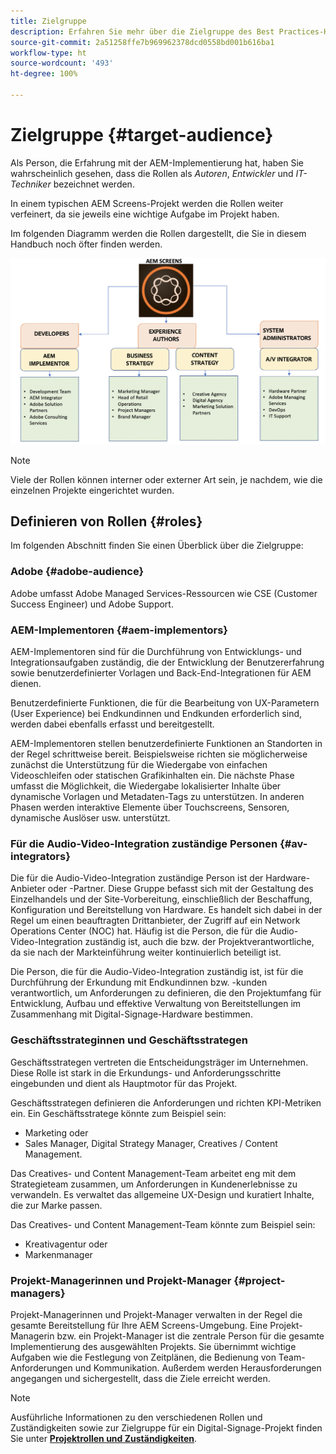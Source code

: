 ```yaml
---
title: Zielgruppe
description: Erfahren Sie mehr über die Zielgruppe des Best Practices-Handbuchs von AEM Screens.
source-git-commit: 2a51258ffe7b969962378dcd0558bd001b616ba1
workflow-type: ht
source-wordcount: '493'
ht-degree: 100%

---
```



# Zielgruppe {#target-audience}

Als Person, die Erfahrung mit der AEM-Implementierung hat, haben Sie wahrscheinlich gesehen, dass die Rollen als *Autoren*, *Entwickler* und *IT-Techniker* bezeichnet werden.

In einem typischen AEM Screens-Projekt werden die Rollen weiter verfeinert, da sie jeweils eine wichtige Aufgabe im Projekt haben.

Im folgenden Diagramm werden die Rollen dargestellt, die Sie in diesem Handbuch noch öfter finden werden.

![](/help/assets/roles-used.png)

>[!NOTE]
>Viele der Rollen können interner oder externer Art sein, je nachdem, wie die einzelnen Projekte eingerichtet wurden.

## Definieren von Rollen {#roles}

Im folgenden Abschnitt finden Sie einen Überblick über die Zielgruppe:

### Adobe {#adobe-audience}

Adobe umfasst Adobe Managed Services-Ressourcen wie CSE (Customer Success Engineer) und Adobe Support.

### AEM-Implementoren {#aem-implementors}

AEM-Implementoren sind für die Durchführung von Entwicklungs- und Integrationsaufgaben zuständig, die der Entwicklung der Benutzererfahrung sowie benutzerdefinierter Vorlagen und Back-End-Integrationen für AEM dienen.

Benutzerdefinierte Funktionen, die für die Bearbeitung von UX-Parametern (User Experience) bei Endkundinnen und Endkunden erforderlich sind, werden dabei ebenfalls erfasst und bereitgestellt.

AEM-Implementoren stellen benutzerdefinierte Funktionen an Standorten in der Regel schrittweise bereit. Beispielsweise richten sie möglicherweise zunächst die Unterstützung für die Wiedergabe von einfachen Videoschleifen oder statischen Grafikinhalten ein. Die nächste Phase umfasst die Möglichkeit, die Wiedergabe lokalisierter Inhalte über dynamische Vorlagen und Metadaten-Tags zu unterstützen. In anderen Phasen werden interaktive Elemente über Touchscreens, Sensoren, dynamische Auslöser usw. unterstützt.

### Für die Audio-Video-Integration zuständige Personen {#av-integrators}

Die für die Audio-Video-Integration zuständige Person ist der Hardware-Anbieter oder -Partner. Diese Gruppe befasst sich mit der Gestaltung des Einzelhandels und der Site-Vorbereitung, einschließlich der Beschaffung, Konfiguration und Bereitstellung von Hardware. Es handelt sich dabei in der Regel um einen beauftragten Drittanbieter, der Zugriff auf ein Network Operations Center (NOC) hat. Häufig ist die Person, die für die Audio-Video-Integration zuständig ist, auch die bzw. der Projektverantwortliche, da sie nach der Markteinführung weiter kontinuierlich beteiligt ist.

Die Person, die für die Audio-Video-Integration zuständig ist, ist für die Durchführung der Erkundung mit Endkundinnen bzw. -kunden verantwortlich, um Anforderungen zu definieren, die den Projektumfang für Entwicklung, Aufbau und effektive Verwaltung von Bereitstellungen im Zusammenhang mit Digital-Signage-Hardware bestimmen.

### Geschäftsstrateginnen und Geschäftsstrategen

Geschäftsstrategen vertreten die Entscheidungsträger im Unternehmen. Diese Rolle ist stark in die Erkundungs- und Anforderungsschritte eingebunden und dient als Hauptmotor für das Projekt.

Geschäftsstrategen definieren die Anforderungen und richten KPI-Metriken ein. Ein Geschäftsstratege könnte zum Beispiel sein:

* Marketing oder
* Sales Manager, Digital Strategy Manager, Creatives / Content Management.

Das Creatives- und Content Management-Team arbeitet eng mit dem Strategieteam zusammen, um Anforderungen in Kundenerlebnisse zu verwandeln. Es verwaltet das allgemeine UX-Design und kuratiert Inhalte, die zur Marke passen.

Das Creatives- und Content Management-Team könnte zum Beispiel sein:

* Kreativagentur oder
* Markenmanager

### Projekt-Managerinnen und Projekt-Manager {#project-managers}

Projekt-Managerinnen und Projekt-Manager verwalten in der Regel die gesamte Bereitstellung für Ihre AEM Screens-Umgebung. Eine Projekt-Managerin bzw. ein Projekt-Manager ist die zentrale Person für die gesamte Implementierung des ausgewählten Projekts. Sie übernimmt wichtige Aufgaben wie die Festlegung von Zeitplänen, die Bedienung von Team-Anforderungen und Kommunikation. Außerdem werden Herausforderungen angegangen und sichergestellt, dass die Ziele erreicht werden.

>[!NOTE]
>Ausführliche Informationen zu den verschiedenen Rollen und Zuständigkeiten sowie zur Zielgruppe für ein Digital-Signage-Projekt finden Sie unter **[Projektrollen und Zuständigkeiten](https://experienceleague.adobe.com/de/docs/experience-manager-screens/user-guide/digital-signage-network/project-roles-responsibilities)**.
